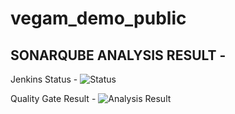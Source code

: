 # vegam_demo_public


<!-- [![Build Status](http://192.168.0.112:8080/buildStatus/icon?job=public_sonarqube_pipeline_pull)](http://192.168.0.112:8080/job/public_sonarqube_pipeline_pull/) -->

SONARQUBE ANALYSIS RESULT - 
-------------------------

Jenkins Status - ![Status](http://192.168.0.112:8080/buildStatus/icon?job=public_sonarqube_pipeline_pull)

Quality Gate Result - ![Analysis Result](http://192.168.0.112:8080/buildStatus/text?job=public_sonarqube_pipeline_pull)